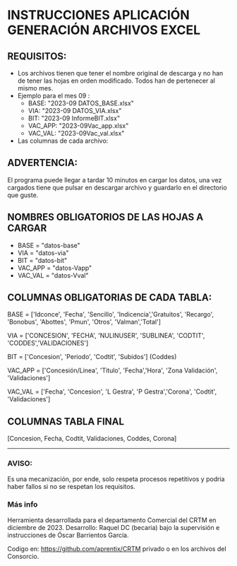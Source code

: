 # INSTRUCCIONES APLICACIÓN GENERACIÓN ARCHIVOS EXCEL

## REQUISITOS:
- Los archivos tienen que tener el nombre original de descarga y no han de tener las hojas en orden modificado. Todos han de pertenecer al mismo mes. 
- Ejemplo para el mes 09 :
    - BASE: "2023-09 DATOS_BASE.xlsx"
    - VIA: "2023-09 DATOS_VIA.xlsx"
    - BIT: "2023-09 InformeBIT.xlsx"
    - VAC_APP: "2023-09Vac_app.xlsx"
    - VAC_VAL: "2023-09Vac_val.xlsx"
- Las columnas de cada archivo:

## ADVERTENCIA:
El programa puede llegar a tardar 10 minutos en cargar los datos, una vez cargados tiene que pulsar en descargar archivo y guardarlo en el directorio que guste.

## NOMBRES OBLIGATORIOS DE LAS HOJAS A CARGAR
- BASE = "datos-base"
- VIA = "datos-via"
- BIT = "datos-bit"
- VAC_APP = "datos-Vapp"
- VAC_VAL = "datos-Vval"

## COLUMNAS OBLIGATORIAS DE CADA TABLA:
BASE = ['Idconce', 'Fecha', 'Sencillo', 'Indicencia','Gratuitos', 'Recargo', 'Bonobus', 'Abottes', 'Pmun', 'Otros', 'Valman','Total']

VIA = ['CONCESION', 'FECHA', 'NULINUSER', 'SUBLINEA', 'CODTIT', 'CODDES','VALIDACIONES']

BIT = ['Concesion', 'Periodo', 'Codtit', 'Subidos'] (Coddes)

VAC_APP = ['Concesión/Linea', 'Titulo', 'Fecha','Hora', 'Zona Validación', 'Validaciones']

VAC_VAL = ['Fecha', 'Concesion', 'L Gestra', 'P Gestra','Corona', 'Codtit', 'Validaciones']

## COLUMNAS TABLA FINAL
[Concesion, Fecha, Codtit, Validaciones, Coddes, Corona]

---

### AVISO: 
Es una mecanización, por ende, solo respeta procesos repetitivos y podria haber fallos si no se respetan los requisitos.

### Más info
Herramienta desarrollada para el departamento Comercial del CRTM en diciembre de 2023.
Desarrollo: Raquel DC (becaria) bajo la supervisión e instrucciones de Óscar Barrientos García.

Codigo en: https://github.com/aprentix/CRTM privado o en los archivos del Consorcio.
